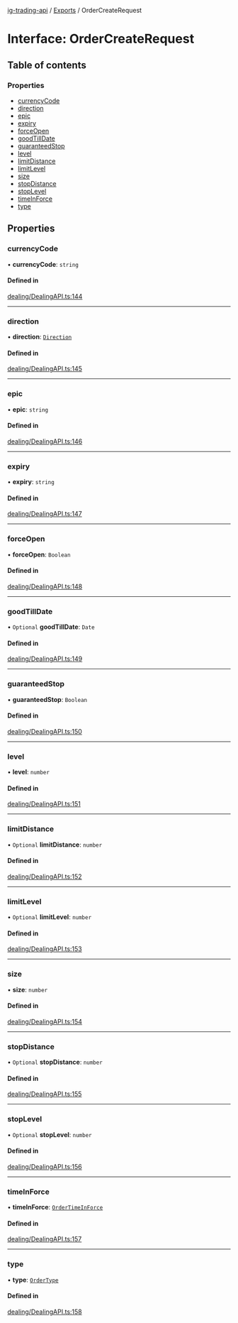[ig-trading-api](../README.md) / [Exports](../modules.md) / OrderCreateRequest

# Interface: OrderCreateRequest

## Table of contents

### Properties

- [currencyCode](OrderCreateRequest.md#currencycode)
- [direction](OrderCreateRequest.md#direction)
- [epic](OrderCreateRequest.md#epic)
- [expiry](OrderCreateRequest.md#expiry)
- [forceOpen](OrderCreateRequest.md#forceopen)
- [goodTillDate](OrderCreateRequest.md#goodtilldate)
- [guaranteedStop](OrderCreateRequest.md#guaranteedstop)
- [level](OrderCreateRequest.md#level)
- [limitDistance](OrderCreateRequest.md#limitdistance)
- [limitLevel](OrderCreateRequest.md#limitlevel)
- [size](OrderCreateRequest.md#size)
- [stopDistance](OrderCreateRequest.md#stopdistance)
- [stopLevel](OrderCreateRequest.md#stoplevel)
- [timeInForce](OrderCreateRequest.md#timeinforce)
- [type](OrderCreateRequest.md#type)

## Properties

### currencyCode

• **currencyCode**: `string`

#### Defined in

[dealing/DealingAPI.ts:144](https://github.com/bennycode/ig-trading-api/blob/0c7d281/src/dealing/DealingAPI.ts#L144)

---

### direction

• **direction**: [`Direction`](../enums/Direction.md)

#### Defined in

[dealing/DealingAPI.ts:145](https://github.com/bennycode/ig-trading-api/blob/0c7d281/src/dealing/DealingAPI.ts#L145)

---

### epic

• **epic**: `string`

#### Defined in

[dealing/DealingAPI.ts:146](https://github.com/bennycode/ig-trading-api/blob/0c7d281/src/dealing/DealingAPI.ts#L146)

---

### expiry

• **expiry**: `string`

#### Defined in

[dealing/DealingAPI.ts:147](https://github.com/bennycode/ig-trading-api/blob/0c7d281/src/dealing/DealingAPI.ts#L147)

---

### forceOpen

• **forceOpen**: `Boolean`

#### Defined in

[dealing/DealingAPI.ts:148](https://github.com/bennycode/ig-trading-api/blob/0c7d281/src/dealing/DealingAPI.ts#L148)

---

### goodTillDate

• `Optional` **goodTillDate**: `Date`

#### Defined in

[dealing/DealingAPI.ts:149](https://github.com/bennycode/ig-trading-api/blob/0c7d281/src/dealing/DealingAPI.ts#L149)

---

### guaranteedStop

• **guaranteedStop**: `Boolean`

#### Defined in

[dealing/DealingAPI.ts:150](https://github.com/bennycode/ig-trading-api/blob/0c7d281/src/dealing/DealingAPI.ts#L150)

---

### level

• **level**: `number`

#### Defined in

[dealing/DealingAPI.ts:151](https://github.com/bennycode/ig-trading-api/blob/0c7d281/src/dealing/DealingAPI.ts#L151)

---

### limitDistance

• `Optional` **limitDistance**: `number`

#### Defined in

[dealing/DealingAPI.ts:152](https://github.com/bennycode/ig-trading-api/blob/0c7d281/src/dealing/DealingAPI.ts#L152)

---

### limitLevel

• `Optional` **limitLevel**: `number`

#### Defined in

[dealing/DealingAPI.ts:153](https://github.com/bennycode/ig-trading-api/blob/0c7d281/src/dealing/DealingAPI.ts#L153)

---

### size

• **size**: `number`

#### Defined in

[dealing/DealingAPI.ts:154](https://github.com/bennycode/ig-trading-api/blob/0c7d281/src/dealing/DealingAPI.ts#L154)

---

### stopDistance

• `Optional` **stopDistance**: `number`

#### Defined in

[dealing/DealingAPI.ts:155](https://github.com/bennycode/ig-trading-api/blob/0c7d281/src/dealing/DealingAPI.ts#L155)

---

### stopLevel

• `Optional` **stopLevel**: `number`

#### Defined in

[dealing/DealingAPI.ts:156](https://github.com/bennycode/ig-trading-api/blob/0c7d281/src/dealing/DealingAPI.ts#L156)

---

### timeInForce

• **timeInForce**: [`OrderTimeInForce`](../enums/OrderTimeInForce.md)

#### Defined in

[dealing/DealingAPI.ts:157](https://github.com/bennycode/ig-trading-api/blob/0c7d281/src/dealing/DealingAPI.ts#L157)

---

### type

• **type**: [`OrderType`](../enums/OrderType.md)

#### Defined in

[dealing/DealingAPI.ts:158](https://github.com/bennycode/ig-trading-api/blob/0c7d281/src/dealing/DealingAPI.ts#L158)

